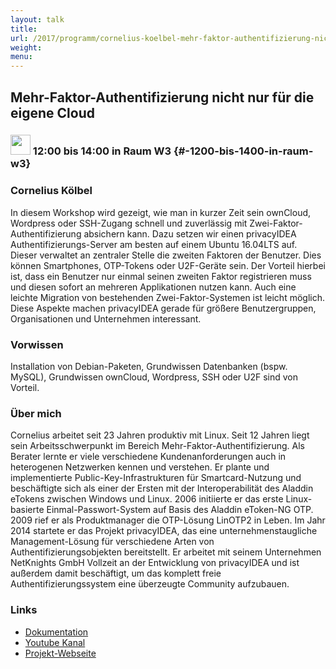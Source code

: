 ```yaml
---
layout: talk
title:
url: /2017/programm/cornelius-koelbel-mehr-faktor-authentifizierung-nicht-nur-fuer-die-eigene-cloud/
weight:
menu:
---
```

## Mehr-Faktor-Authentifizierung nicht nur für die eigene Cloud

### <img height = "32" src="../../../images/workshop.svg"> 12:00 bis 14:00 in Raum W3 {#-1200-bis-1400-in-raum-w3}

### Cornelius Kölbel

In diesem Workshop wird gezeigt, wie man in kurzer Zeit sein ownCloud, Wordpress oder SSH-Zugang schnell und zuverlässig mit Zwei-Faktor-Authentifizierung absichern kann. Dazu setzen wir einen privacyIDEA Authentifizierungs-Server am besten auf einem Ubuntu 16.04LTS auf. Dieser verwaltet an zentraler Stelle die zweiten Faktoren der Benutzer. Dies können Smartphones, OTP-Tokens oder U2F-Geräte sein. Der Vorteil hierbei ist, dass ein Benutzer nur einmal seinen zweiten Faktor registrieren muss und diesen sofort an mehreren Applikationen nutzen kann.  Auch eine leichte Migration von bestehenden Zwei-Faktor-Systemen ist leicht möglich. Diese Aspekte machen privacyIDEA gerade für größere Benutzergruppen, Organisationen und Unternehmen interessant.

### Vorwissen

Installation von Debian-Paketen, Grundwissen Datenbanken (bspw. MySQL), Grundwissen ownCloud, Wordpress, SSH oder U2F sind von Vorteil.

### Über mich

Cornelius arbeitet seit 23 Jahren produktiv mit Linux.  Seit 12 Jahren liegt sein Arbeitsschwerpunkt im Bereich Mehr-Faktor-Authentifizierung. Als Berater lernte er viele verschiedene Kundenanforderungen auch in heterogenen Netzwerken kennen und verstehen. Er plante und implementierte Public-Key-Infrastrukturen für Smartcard-Nutzung und beschäftigte sich als einer der Ersten mit der Interoperabilität des Aladdin eTokens zwischen Windows und Linux.  2006 initiierte er das erste Linux-basierte Einmal-Passwort-System auf Basis des Aladdin eToken-NG OTP. 2009 rief er als Produktmanager die OTP-Lösung LinOTP2 in Leben. Im Jahr 2014 startete er das Projekt privacyIDEA, das eine unternehmenstaugliche Management-Lösung für verschiedene Arten von Authentifizierungsobjekten bereitstellt. Er arbeitet mit seinem Unternehmen NetKnights GmbH Vollzeit an der Entwicklung von privacyIDEA und ist außerdem damit beschäftigt, um das komplett freie Authentifizierungssystem eine überzeugte Community aufzubauen. 

### Links

- <a href="http://privacyidea.readthedocs.io" target="_blank">Dokumentation</a>
- <a href="https://www.youtube.com/channel/UCesoTaB76oX42vX7WGfyyFA" target="_blank">Youtube Kanal</a>
- <a href="https://www.privacyidea.org" target="_blank">Projekt-Webseite</a>